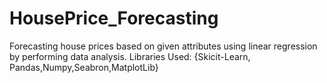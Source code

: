 # HousePrice_Forecasting
Forecasting house prices based on given attributes using linear regression by performing data analysis.
Libraries Used:
{Skicit-Learn, Pandas,Numpy,Seabron,MatplotLib}
